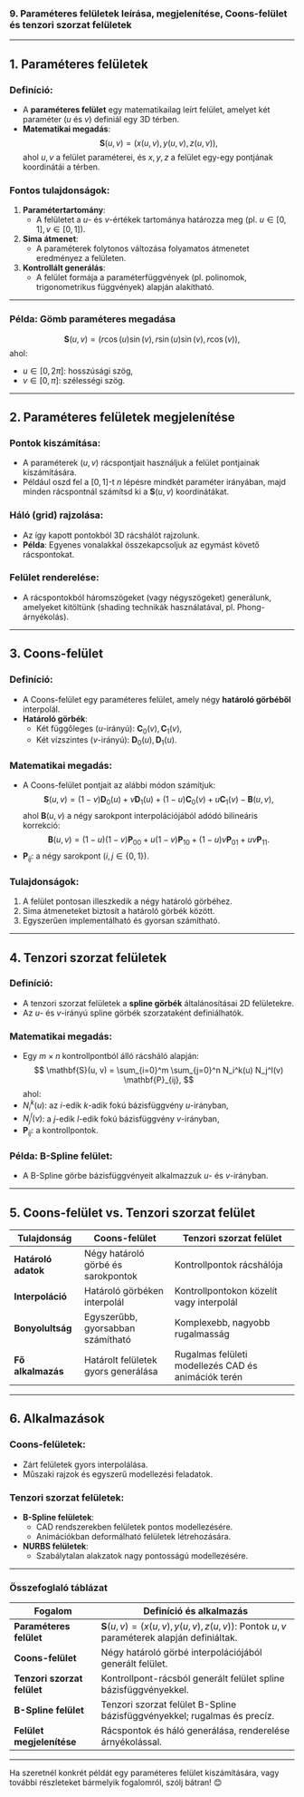 ### **9. Paraméteres felületek leírása, megjelenítése, Coons-felület és tenzori szorzat felületek**

---

## **1. Paraméteres felületek**

### **Definíció**:
- A **paraméteres felület** egy matematikailag leírt felület, amelyet két paraméter ($u$ és $v$) definiál egy 3D térben.
- **Matematikai megadás**:
$$
\mathbf{S}(u, v) = (x(u, v), y(u, v), z(u, v)),
$$
ahol $u, v$ a felület paraméterei, és $x, y, z$ a felület egy-egy pontjának koordinátái a térben.

### **Fontos tulajdonságok**:
1. **Paramétertartomány**:
   - A felületet a $u$- és $v$-értékek tartománya határozza meg (pl. $u \in [0, 1], v \in [0, 1]$).
2. **Sima átmenet**:
   - A paraméterek folytonos változása folyamatos átmenetet eredményez a felületen.
3. **Kontrollált generálás**:
   - A felület formája a paraméterfüggvények (pl. polinomok, trigonometrikus függvények) alapján alakítható.

---

### **Példa: Gömb paraméteres megadása**
$$
\mathbf{S}(u, v) = (r \cos(u) \sin(v), r \sin(u) \sin(v), r \cos(v)),
$$
ahol:
- $u \in [0, 2\pi]$: hosszúsági szög,
- $v \in [0, \pi]$: szélességi szög.

---

## **2. Paraméteres felületek megjelenítése**

### **Pontok kiszámítása**:
- A paraméterek ($u, v$) rácspontjait használjuk a felület pontjainak kiszámítására.
- Például oszd fel a $[0, 1]$-t $n$ lépésre mindkét paraméter irányában, majd minden rácspontnál számítsd ki a $\mathbf{S}(u, v)$ koordinátákat.

### **Háló (grid) rajzolása**:
- Az így kapott pontokból 3D rácshálót rajzolunk.
- **Példa**: Egyenes vonalakkal összekapcsoljuk az egymást követő rácspontokat.

### **Felület renderelése**:
- A rácspontokból háromszögeket (vagy négyszögeket) generálunk, amelyeket kitöltünk (shading technikák használatával, pl. Phong-árnyékolás).

---

## **3. Coons-felület**

### **Definíció**:
- A Coons-felület egy paraméteres felület, amely négy **határoló görbéből** interpolál.
- **Határoló görbék**:
  - Két függőleges ($u$-irányú): $\mathbf{C}_0(v), \mathbf{C}_1(v)$,
  - Két vízszintes ($v$-irányú): $\mathbf{D}_0(u), \mathbf{D}_1(u)$.

### **Matematikai megadás**:
- A Coons-felület pontjait az alábbi módon számítjuk:
$$
\mathbf{S}(u, v) = (1-v)\mathbf{D}_0(u) + v\mathbf{D}_1(u) + (1-u)\mathbf{C}_0(v) + u\mathbf{C}_1(v) - \mathbf{B}(u, v),
$$
ahol $\mathbf{B}(u, v)$ a négy sarokpont interpolációjából adódó bilineáris korrekció:
$$
\mathbf{B}(u, v) = (1-u)(1-v)\mathbf{P}_{00} + u(1-v)\mathbf{P}_{10} + (1-u)v\mathbf{P}_{01} + uv\mathbf{P}_{11}.
$$
- $\mathbf{P}_{ij}$: a négy sarokpont ($i, j \in \{0, 1\}$).

### **Tulajdonságok**:
1. A felület pontosan illeszkedik a négy határoló görbéhez.
2. Sima átmeneteket biztosít a határoló görbék között.
3. Egyszerűen implementálható és gyorsan számítható.

---

## **4. Tenzori szorzat felületek**

### **Definíció**:
- A tenzori szorzat felületek a **spline görbék** általánosításai 2D felületekre.
- Az $u$- és $v$-irányú spline görbék szorzataként definiálhatók.

### **Matematikai megadás**:
- Egy $m \times n$ kontrollpontból álló rácsháló alapján:
$$
\mathbf{S}(u, v) = \sum_{i=0}^m \sum_{j=0}^n N_i^k(u) N_j^l(v) \mathbf{P}_{ij},
$$
ahol:
- $N_i^k(u)$: az $i$-edik $k$-adik fokú bázisfüggvény $u$-irányban,
- $N_j^l(v)$: a $j$-edik $l$-edik fokú bázisfüggvény $v$-irányban,
- $\mathbf{P}_{ij}$: a kontrollpontok.

### **Példa: B-Spline felület**:
- A B-Spline görbe bázisfüggvényeit alkalmazzuk $u$- és $v$-irányban.

---

## **5. Coons-felület vs. Tenzori szorzat felület**

| **Tulajdonság**            | **Coons-felület**                                                | **Tenzori szorzat felület**                                     |
|----------------------------|-----------------------------------------------------------------|---------------------------------------------------------------|
| **Határoló adatok**         | Négy határoló görbé és sarokpontok                             | Kontrollpontok rácshálója                                     |
| **Interpoláció**            | Határoló görbéken interpolál                                   | Kontrollpontokon közelít vagy interpolál                      |
| **Bonyolultság**            | Egyszerűbb, gyorsabban számítható                             | Komplexebb, nagyobb rugalmasság                               |
| **Fő alkalmazás**           | Határolt felületek gyors generálása                           | Rugalmas felületi modellezés CAD és animációk terén           |

---

## **6. Alkalmazások**

### **Coons-felületek**:
- Zárt felületek gyors interpolálása.
- Műszaki rajzok és egyszerű modellezési feladatok.

### **Tenzori szorzat felületek**:
- **B-Spline felületek**:
  - CAD rendszerekben felületek pontos modellezésére.
  - Animációkban deformálható felületek létrehozására.
- **NURBS felületek**:
  - Szabálytalan alakzatok nagy pontosságú modellezésére.

---

### **Összefoglaló táblázat**

| **Fogalom**                  | **Definíció és alkalmazás**                                                                                     |
|------------------------------|---------------------------------------------------------------------------------------------------------------|
| **Paraméteres felület**       | $\mathbf{S}(u, v) = (x(u, v), y(u, v), z(u, v))$: Pontok $u, v$ paraméterek alapján definiáltak.               |
| **Coons-felület**             | Négy határoló görbé interpolációjából generált felület.                                                        |
| **Tenzori szorzat felület**   | Kontrollpont-rácsból generált felület spline bázisfüggvényekkel.                                               |
| **B-Spline felület**          | Tenzori szorzat felület B-Spline bázisfüggvényekkel; rugalmas és precíz.                                       |
| **Felület megjelenítése**     | Rácspontok és háló generálása, renderelése árnyékolással.                                                     |

---

Ha szeretnél konkrét példát egy paraméteres felület kiszámítására, vagy további részleteket bármelyik fogalomról, szólj bátran! 😊
